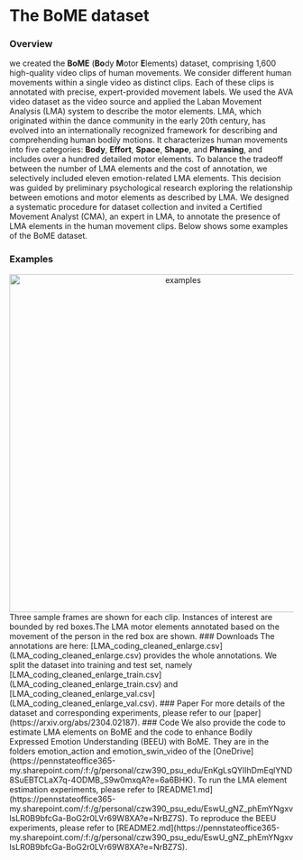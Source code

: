# The BoME dataset
### Overview
we created the __BoME__ (**Bo**dy **M**otor **E**lements) dataset, comprising 1,600 high-quality video clips of human movements. We consider different human movements within a single video as distinct clips. Each of these clips is annotated with precise, expert-provided movement labels. We used the AVA video dataset as the video source and applied the Laban Movement Analysis (LMA) system to describe the motor elements. LMA, which originated within the dance community in the early 20th century, has evolved into an internationally recognized framework for describing and comprehending human bodily motions. It characterizes human movements into five categories: __Body__, __Effort__, __Space__, __Shape__, and __Phrasing__,  and includes over a hundred detailed motor elements. To balance the tradeoff between the number of LMA elements and the cost of annotation, we selectively included eleven emotion-related LMA elements. This decision was guided by preliminary psychological research exploring the relationship between emotions and motor elements as described by LMA. We designed a systematic procedure for dataset collection and invited a Certified Movement Analyst (CMA), an expert in LMA, to annotate the presence of LMA elements in the human movement clips. Below shows some examples of the BoME dataset.

### Examples
<!-- ![examples](examples.png) -->
<div align="center">
<img src="examples.png" alt="examples" width="600">
</div>
Three sample frames are shown for each clip. Instances of interest are bounded by red boxes.The LMA motor elements annotated based on the movement of the person in the red box  are shown.
### Downloads
The annotations are here: [LMA_coding_cleaned_enlarge.csv](LMA_coding_cleaned_enlarge.csv) provides the whole annotations. We split the dataset into training and test set, namely [LMA_coding_cleaned_enlarge_train.csv](LMA_coding_cleaned_enlarge_train.csv) and [LMA_coding_cleaned_enlarge_val.csv](LMA_coding_cleaned_enlarge_val.csv).
### Paper
For more details of the dataset and corresponding experiments, please refer to our [paper](https://arxiv.org/abs/2304.02187).
### Code
We also provide the code to estimate LMA elements on BoME and the code to enhance Bodily Expressed Emotion Understanding (BEEU) with BoME. They are in the folders emotion_action and emotion_swin_video of the [OneDrive](https://pennstateoffice365-my.sharepoint.com/:f:/g/personal/czw390_psu_edu/EnKgLsQYlIhDmEqlYND8SuEBTCLaX7q-4ODMB_S9w0mxqA?e=6a6BHK). To run the LMA element estimation experiments, please refer to [README1.md](https://pennstateoffice365-my.sharepoint.com/:f:/g/personal/czw390_psu_edu/EswU_gNZ_phEmYNgxvlsLR0B9bfcGa-BoG2r0LVr69W8XA?e=NrBZ7S). To reproduce the BEEU experiments, please refer to [README2.md](https://pennstateoffice365-my.sharepoint.com/:f:/g/personal/czw390_psu_edu/EswU_gNZ_phEmYNgxvlsLR0B9bfcGa-BoG2r0LVr69W8XA?e=NrBZ7S).
